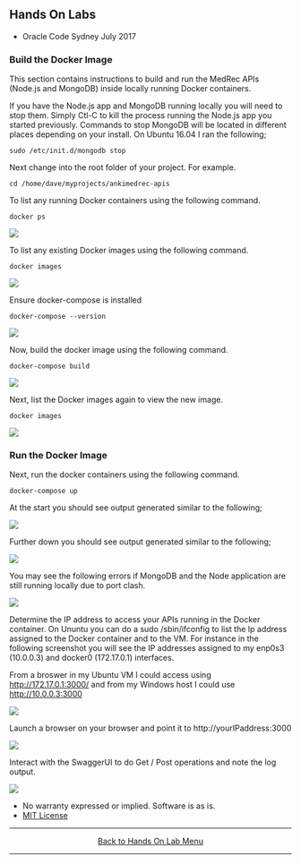 ## Hands On Labs

- Oracle Code Sydney July 2017

### Build the Docker Image

This section contains instructions to build and run the MedRec APIs (Node.js and MongoDB) inside locally running Docker containers.

If you have the Node.js app and MongoDB running locally you will need to stop them.
Simply Ctl-C to kill the process running the Node.js app you started previously.
Commands to stop MongoDB will be located in different places depending on your install.
On Ubuntu 16.04 I ran the following;

``` sudo /etc/init.d/mongodb stop ```

Next change into the root folder of your project. 
For example.

``` cd /home/dave/myprojects/ankimedrec-apis ```

To list any running Docker containers using the following command.

``` docker ps ```

<img src="./img/buildthedockerimage-1.PNG" />

To list any existing Docker images using the following command.

``` docker images ```

<img src="./img/buildthedockerimage-2.PNG" />

Ensure docker-compose is installed

``` docker-compose --version ```

<img src="./img/buildthedockerimage-3.PNG" />

Now, build the docker image using the following command.

``` docker-compose build ```

<img src="./img/buildthedockerimage-4.PNG" />

Next, list the Docker images again to view the new image.

``` docker images ```

<img src="./img/buildthedockerimage-5.PNG" />

### Run the Docker Image

Next, run the docker containers using the following command.

``` docker-compose up ```

At the start you should see output generated similar to the following;

<img src="./img/buildthedockerimage-6.PNG" />

Further down you should see output generated similar to the following;

<img src="./img/buildthedockerimage-6a.PNG" />

You may see the following errors if MongoDB and the Node application are still running locally due to port clash.

<img src="./img/buildthedockerimage-7.PNG" />

Determine the IP address to access your APIs running in the Docker container.
On Ununtu you can do a sudo /sbin/ifconfig to list the Ip address assigned to the Docker container and to the VM.
For instance in the following screenshot you will see the IP addresses assigned to my enp0s3 (10.0.0.3) and docker0 (172.17.0.1) interfaces.

From a broswer in my Ubuntu VM I could access using http://172.17.0.1:3000/ and from my Windows host I could use http://10.0.0.3:3000

<img src="./img/buildthedockerimage-7a.PNG" />

Launch a browser on your browser and point it to http://yourIPaddress:3000

<img src="./img/buildthedockerimage-8.PNG" />

Interact with the SwaggerUI to do Get / Post operations and note the log output.

<img src="./img/buildthedockerimage-9.PNG" />

* No warranty expressed or implied.  Software is as is.
* [MIT License](http://www.opensource.org/licenses/mit-license.html)

<hr />
<center>
<a href="../../handsonlabs" class="btn" >Back to Hands On Lab Menu</a>
<center />
<hr />

